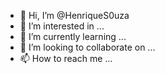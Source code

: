 - 👋 Hi, I’m @HenriqueS0uza
- 👀 I’m interested in ...
- 🌱 I’m currently learning ...
- 💞️ I’m looking to collaborate on ...
- 📫 How to reach me ...

<!---
HenriqueS0uza/HenriqueS0uza is a ✨ special ✨ repository because its `README.md` (this file) appears on your GitHub profile.
You can click the Preview link to take a look at your changes.
--->
